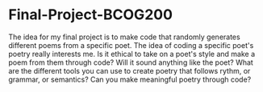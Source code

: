 # Final-Project-BCOG200
The idea for my final project is to make code that randomly generates different poems from a specific poet. The idea of coding a specific poet's poetry really interests me. Is it ethical to take on a poet's style and make a poem from them through code? Will it sound anything like the poet? What are the different tools you can use to create poetry that follows rythm, or grammar, or semantics? Can you make meaningful poetry through code?
